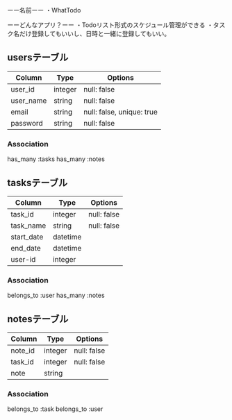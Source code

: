 ーー名前ーー
・WhatTodo

ーーどんなアプリ？ーー
・Todoリスト形式のスケジュール管理ができる
・タスク名だけ登録してもいいし、日時と一緒に登録してもいい。


## usersテーブル
|Column   |Type   |Options    |
|---------|-------|-----------|
|user_id  |integer|null: false|
|user_name|string |null: false|
|email    |string |null: false, unique: true|
|password |string |null: false|
### Association
has_many :tasks
has_many :notes

## tasksテーブル
|Column    |Type    |Options    |
|----------|--------|-----------|
|task_id   |integer |null: false|
|task_name |string  |null: false|
|start_date|datetime|           |
|end_date  |datetime|           |
|user-id   |integer |           |
### Association
belongs_to :user
has_many :notes

## notesテーブル
|Column |Type   |Options    |
|-------|-------|-----------|
|note_id|integer|null: false|
|task_id|integer|null: false|
|note   |string |           |
### Association
belongs_to :task
belongs_to :user